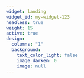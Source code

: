 ```yaml
---
widget: landing
widget_id: my-widget-123
headless: true
weight: 15
active: true
design:
  columns: "1"
  background:
    text_color_light: false
    image_darken: 0
    image: null
---
```

